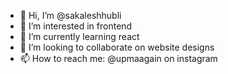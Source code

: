 - 👋 Hi, I’m @sakaleshhubli
- 👀 I’m interested in frontend
- 🌱 I’m currently learning react
- 💞️ I’m looking to collaborate on website designs
- 📫 How to reach me: @upmaagain on instagram

<!---
sakaleshhubli/sakaleshhubli is a ✨ special ✨ repository because its `README.md` (this file) appears on your GitHub profile.
You can click the Preview link to take a look at your changes.
--->
